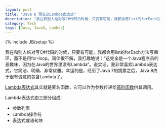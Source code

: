 ```yaml
---
layout: post
title: "Java 8 预览之Lambda表达式"
description: "我在和别人结对写C#代码的时候，只要有可能，我都会用list的forEach方法写循环，而不是用for-loop。同伴很不解，我打趣地说：“这完全是一个Java程序员的恶趣味，因为在Java的世界里没有Lambda”。说实话，我非常喜欢Lambda表达式，它简洁、明确、非常优雅。幸运的是，经历了Java 7的跳票之后，Java 8终于很有诚意的包含Lambda了。"
category: Tech
tags: [Java, Java8, Lambda]
---
```

{% include JB/setup %}

我在和别人结对写C#代码的时候，只要有可能，我都会用list的forEach方法写循环，而不是用for-loop。同伴很不解，我打趣地说：“这完全是一个Java程序员的恶趣味，因为在Java的世界里没有Lambda”。说实话，我非常喜欢Lambda表达式，它简洁、明确、非常优雅。幸运的是，经历了Java 7的跳票之后，Java 8终于很有诚意的包含Lambda了。

[Lambda表达式](http://en.wikipedia.org/wiki/Lambda_expression)其实就是匿名函数，它可以作为参数传递给[高阶函数](http://en.wikipedia.org/wiki/Higher-order_function)供其调用。

Lambda表达式由三部分组成:

- 参数列表
- Lambda操作符
- 表达式或语句块


